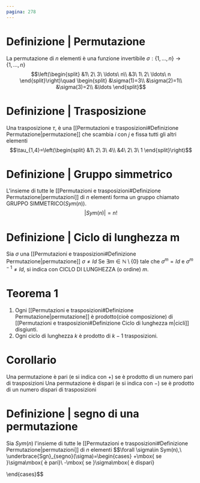 ```yaml
---
pagina: 278
---
```

# Definizione | Permutazione
La permutazione di $n$ elementi è una funzione invertibile $\sigma:\{1,\ldots,n\}\to \{1,\ldots,n\}$
$$\left(\begin{split}
&1\ 2\ 3\ \ldots\ n\\
&3\ 1\ 2\ \ldots\ n
\end{split}\right)\quad 
\begin{split}
&\sigma(1)=3\\
&\sigma(2)=1\\
&\sigma(3)=2\\
&\ldots
\end{split}$$

# Definizione | Trasposizione
Una trasposizione $\tau$, è una [[Permutazioni e trasposizioni#Definizione Permutazione|permutazione]] che scambia $i$ con $j$ e fissa tutti gli altri elementi
$$\tau_{1,4}=\left(\begin{split}
&1\ 2\ 3\ 4\\
&4\ 2\ 3\ 1
\end{split}\right)$$

# Definizione | Gruppo simmetrico
L'insieme di tutte le [[Permutazioni e trasposizioni#Definizione Permutazione|permutazioni]] di $n$ elementi forma un gruppo chiamato GRUPPO SIMMETRICO($Sym(n)$).
$$|Sym(n)|=n!$$
# Definizione | Ciclo di lunghezza m
Sia $\sigma$ una [[Permutazioni e trasposizioni#Definizione Permutazione|permutazione]] $\sigma \not = Id$
Se $\exists m\in \mathbb{N}\setminus \{0\}$ tale che $\sigma^{m}=Id$ e $\sigma^{m-1}\not = Id$, si indica con CICLO DI LUNGHEZZA (o ordine) $m$.

# Teorema 1
1) Ogni [[Permutazioni e trasposizioni#Definizione Permutazione|permutazione]] è prodotto(cioè composizione) di [[Permutazioni e trasposizioni#Definizione Ciclo di lunghezza m|cicli]] disgiunti.
2) Ogni ciclo di lunghezza $k$ è prodotto di $k-1$ trasposizioni.

# Corollario
Una permutazione è pari (e si indica con $+$) se è prodotto di un numero pari di trasposizioni
Una permutazione è dispari (e si indica con $-$) se è prodotto di un numero dispari di trasposizioni
# Definizione | segno di una permutazione
Sia $Sym(n)$ l'insieme di tutte le [[Permutazioni e trasposizioni#Definizione Permutazione|permutazioni]] di $n$ elementi
$$\forall \sigma\in Sym(n),\ \underbrace{Sgn}_{segno}(\sigma)=\begin{cases}
+\mbox{ se }\sigma\mbox{ è pari}\\
-\mbox{ se }\sigma\mbox{ è dispari}

\end{cases}$$